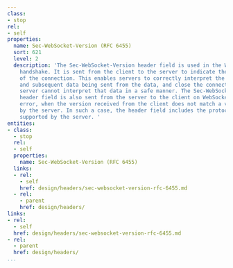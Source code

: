 ```yaml
---
class:
- stop
rel:
- self
properties:
  name: Sec-WebSocket-Version (RFC 6455)
  sort: 621
  level: 2
  description: 'The Sec-WebSocket-Version header field is used in the WebSocket opening
    handshake. It is sent from the client to the server to indicate the protocol version
    of the connection. This enables servers to correctly interpret the opening handshake
    and subsequent data being sent from the data, and close the connection if the
    server cannot interpret that data in a safe manner. The Sec-WebSocket-Version
    header field is also sent from the server to the client on WebSocket handshake
    error, when the version received from the client does not match a version understood
    by the server. In such a case, the header field includes the protocol version(s)
    supported by the server. '
entities:
- class:
  - stop
  rel:
  - self
  properties:
    name: Sec-WebSocket-Version (RFC 6455)
  links:
  - rel:
    - self
    href: design/headers/sec-websocket-version-rfc-6455.md
  - rel:
    - parent
    href: design/headers/
links:
- rel:
  - self
  href: design/headers/sec-websocket-version-rfc-6455.md
- rel:
  - parent
  href: design/headers/
...
```

